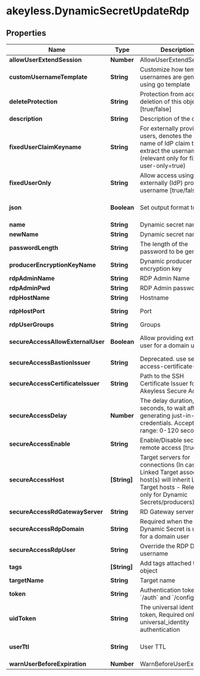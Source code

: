 # akeyless.DynamicSecretUpdateRdp

## Properties

Name | Type | Description | Notes
------------ | ------------- | ------------- | -------------
**allowUserExtendSession** | **Number** | AllowUserExtendSession | [optional] 
**customUsernameTemplate** | **String** | Customize how temporary usernames are generated using go template | [optional] 
**deleteProtection** | **String** | Protection from accidental deletion of this object [true/false] | [optional] 
**description** | **String** | Description of the object | [optional] 
**fixedUserClaimKeyname** | **String** | For externally provided users, denotes the key-name of IdP claim to extract the username from (relevant only for fixed-user-only&#x3D;true) | [optional] [default to &#39;ext_username&#39;]
**fixedUserOnly** | **String** | Allow access using externally (IdP) provided username [true/false] | [optional] [default to &#39;false&#39;]
**json** | **Boolean** | Set output format to JSON | [optional] [default to false]
**name** | **String** | Dynamic secret name | 
**newName** | **String** | Dynamic secret name | [optional] 
**passwordLength** | **String** | The length of the password to be generated | [optional] 
**producerEncryptionKeyName** | **String** | Dynamic producer encryption key | [optional] 
**rdpAdminName** | **String** | RDP Admin Name | [optional] 
**rdpAdminPwd** | **String** | RDP Admin password | [optional] 
**rdpHostName** | **String** | Hostname | [optional] 
**rdpHostPort** | **String** | Port | [optional] [default to &#39;22&#39;]
**rdpUserGroups** | **String** | Groups | [optional] 
**secureAccessAllowExternalUser** | **Boolean** | Allow providing external user for a domain users | [optional] [default to false]
**secureAccessBastionIssuer** | **String** | Deprecated. use secure-access-certificate-issuer | [optional] 
**secureAccessCertificateIssuer** | **String** | Path to the SSH Certificate Issuer for your Akeyless Secure Access | [optional] 
**secureAccessDelay** | **Number** | The delay duration, in seconds, to wait after generating just-in-time credentials. Accepted range: 0-120 seconds | [optional] 
**secureAccessEnable** | **String** | Enable/Disable secure remote access [true/false] | [optional] 
**secureAccessHost** | **[String]** | Target servers for connections (In case of Linked Target association, host(s) will inherit Linked Target hosts - Relevant only for Dynamic Secrets/producers) | [optional] 
**secureAccessRdGatewayServer** | **String** | RD Gateway server | [optional] 
**secureAccessRdpDomain** | **String** | Required when the Dynamic Secret is used for a domain user | [optional] 
**secureAccessRdpUser** | **String** | Override the RDP Domain username | [optional] 
**tags** | **[String]** | Add tags attached to this object | [optional] 
**targetName** | **String** | Target name | [optional] 
**token** | **String** | Authentication token (see &#x60;/auth&#x60; and &#x60;/configure&#x60;) | [optional] 
**uidToken** | **String** | The universal identity token, Required only for universal_identity authentication | [optional] 
**userTtl** | **String** | User TTL | [optional] [default to &#39;60m&#39;]
**warnUserBeforeExpiration** | **Number** | WarnBeforeUserExpiration | [optional] 


